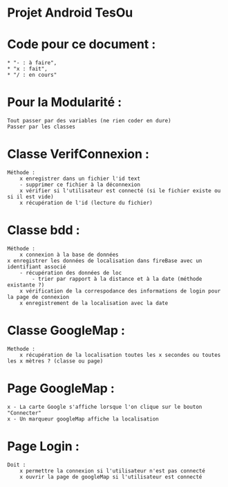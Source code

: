 # Projet Android TesOu

# Code pour ce document :
    * "- : à faire", 
    * "x : fait", 
    * "/ : en cours"


# Pour la Modularité :
    Tout passer par des variables (ne rien coder en dure)
    Passer par les classes


# Classe VerifConnexion : 
    Méthode : 
        x enregistrer dans un fichier l'id text
        - supprimer ce fichier à la déconnexion
        x vérifier si l'utilisateur est connecté (si le fichier existe ou si il est vide)
        x récupération de l'id (lecture du fichier)


# Classe bdd : 
    Méthode : 
        x connexion à la base de données
	x enregistrer les données de localisation dans fireBase avec un identifiant associé
        - récupération des données de loc
            - trier par rapport à la distance et à la date (méthode existante ?)
        x vérification de la correspodance des informations de login pour la page de connexion
        x enregistrement de la localisation avec la date


# Classe GoogleMap : 
    Methode : 
        x récupération de la localisation toutes les x secondes ou toutes les x mètres ? (classe ou page)


# Page GoogleMap : 
    x - La carte Google s'affiche lorsque l'on clique sur le bouton "Connecter"
    x - Un marqueur googleMap affiche la localisation


# Page Login : 
    Doit : 
        x permettre la connexion si l'utilisateur n'est pas connecté
        x ouvrir la page de googleMap si l'utilisateur est connecté
